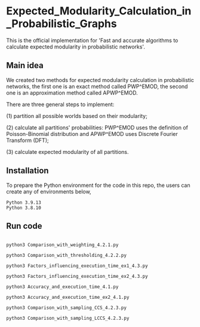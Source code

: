 # Expected_Modularity_Calculation_in_Probabilistic_Graphs

This is the official implementation for 'Fast and accurate algorithms to calculate expected modularity in probabilistic networks'.

## Main idea

We created two methods for expected modularity calculation in probabilistic networks, the first one is an exact method called PWP^EMOD, the second one is an approximation method called APWP^EMOD.

There are three general steps to implement:

(1) partition all possible worlds based on their modularity;

(2) calculate all partitions' probabilities: PWP^EMOD uses the definition of Poisson-Binomial distribution and APWP^EMOD uses Discrete Fourier Transform (DFT);

(3) calculate expected modularity of all partitions.

## Installation

To prepare the Python environment for the code in this repo, the users can create any of environments below,

```
Python 3.9.13
Python 3.8.10
```
## Run code


```

python3 Comparison_with_weighting_4.2.1.py

python3 Comparison_with_thresholding_4.2.2.py

python3 Factors_influencing_execution_time_ex1_4.3.py

python3 Factors_influencing_execution_time_ex2_4.3.py

python3 Accuracy_and_execution_time_4.1.py

python3 Accuracy_and_execution_time_ex2_4.1.py

python3 Comparison_with_sampling_CCS_4.2.3.py

python3 Comparison_with_sampling_LCCS_4.2.3.py

```




